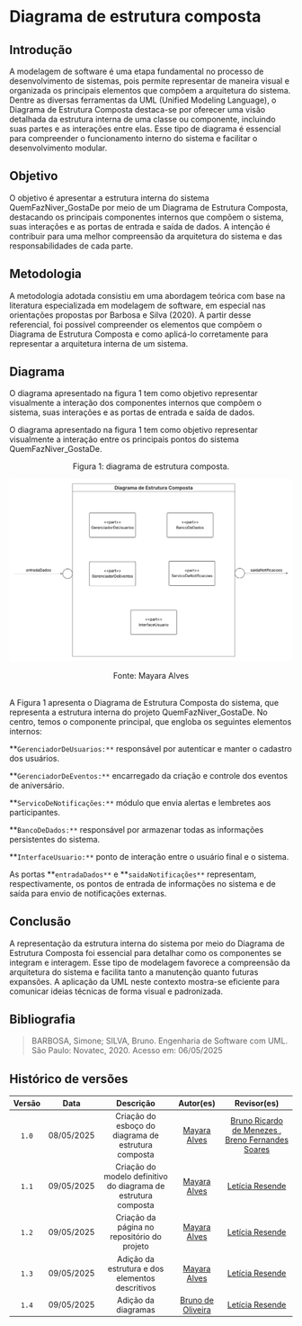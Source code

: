 # Diagrama de estrutura composta

## Introdução

A modelagem de software é uma etapa fundamental no processo de desenvolvimento de sistemas, pois permite representar de maneira visual e organizada os principais elementos que compõem a arquitetura do sistema. Dentre as diversas ferramentas da UML (Unified Modeling Language), o Diagrama de Estrutura Composta destaca-se por oferecer uma visão detalhada da estrutura interna de uma classe ou componente, incluindo suas partes e as interações entre elas. Esse tipo de diagrama é essencial para compreender o funcionamento interno do sistema e facilitar o desenvolvimento modular.

## Objetivo

O objetivo é apresentar a estrutura interna do sistema QuemFazNiver_GostaDe por meio de um Diagrama de Estrutura Composta, destacando os principais componentes internos que compõem o sistema, suas interações e as portas de entrada e saída de dados. A intenção é contribuir para uma melhor compreensão da arquitetura do sistema e das responsabilidades de cada parte.

## Metodologia 

A metodologia adotada consistiu em uma abordagem teórica com base na literatura especializada em modelagem de software, em especial nas orientações propostas por Barbosa e Silva (2020). A partir desse referencial, foi possível compreender os elementos que compõem o Diagrama de Estrutura Composta e como aplicá-lo corretamente para representar a arquitetura interna de um sistema.

## Diagrama

O diagrama apresentado na figura 1 tem como objetivo representar visualmente a interação dos componentes internos que compõem o sistema, suas interações e as portas de entrada e saída de dados.

O diagrama apresentado na figura 1 tem como objetivo representar visualmente a interação entre os principais pontos do sistema QuemFazNiver_GostaDe.

<center>Figura 1: diagrama de estrutura composta.</center>

![Diagrama de Estrutura composta](./assets/Diagrama-estrutura-composta.png)

<center>Fonte: Mayara Alves  </center>
 <br>
 
A Figura 1 apresenta o Diagrama de Estrutura Composta do sistema, que representa a estrutura interna do projeto QuemFazNiver_GostaDe. No centro, temos o componente principal, que engloba os seguintes elementos internos:

**`GerenciadorDeUsuarios:**` responsável por autenticar e manter o cadastro dos usuários.

**`GerenciadorDeEventos:**` encarregado da criação e controle dos eventos de aniversário.

**`ServicoDeNotificações:**` módulo que envia alertas e lembretes aos participantes.

**`BancoDeDados:**` responsável por armazenar todas as informações persistentes do sistema.

**`InterfaceUsuario:**` ponto de interação entre o usuário final e o sistema.

As portas **`entradaDados**` e **`saidaNotificações**` representam, respectivamente, os pontos de entrada de informações no sistema e de saída para envio de notificações externas.

## Conclusão

A representação da estrutura interna do sistema por meio do Diagrama de Estrutura Composta foi essencial para detalhar como os componentes se integram e interagem. Esse tipo de modelagem favorece a compreensão da arquitetura do sistema e facilita tanto a manutenção quanto futuras expansões. A aplicação da UML neste contexto mostra-se eficiente para comunicar ideias técnicas de forma visual e padronizada.

## Bibliografia

> BARBOSA, Simone; SILVA, Bruno. Engenharia de Software com UML. São Paulo: Novatec, 2020. Acesso em: 06/05/2025

## Histórico de versões

| Versão |    Data    |                       Descrição                       |                       Autor(es)                        |                      Revisor(es)                       |
| :----: | :--------: | :---------------------------------------------------: | :----------------------------------------------------: | :----------------------------------------------------: 
| `1.0`  | 08/05/2025| Criação do esboço do diagrama de estrutura composta |[Mayara Alves ](https://github.com/mayara-tech)| [Bruno Ricardo de Menezes ](https://github.com/EhOBruno), [Breno Fernandes Soares](https://github.com/brenofrds) |
| `1.1`  | 09/05/2025| Criação do modelo definitivo do diagrama de estrutura composta |[Mayara Alves ](https://github.com/mayara-tech)| [Letícia Resende](https://github.com/LeticiaResende23)   |
| `1.2`  | 09/05/2025| Criação da página no repositório do projeto  |[Mayara Alves ](https://github.com/mayara-tech)| [Letícia Resende](https://github.com/LeticiaResende23)   |
| `1.3`  | 09/05/2025| Adição da estrutura e dos elementos descritivos |[Mayara Alves ](https://github.com/mayara-tech)| [Letícia Resende](https://github.com/LeticiaResende23)   |
| `1.4`  | 09/05/2025| Adição da diagramas |[Bruno de Oliveira ](https://github.com/BrunoOLiveirax)| [Letícia Resende](https://github.com/LeticiaResende23)   |